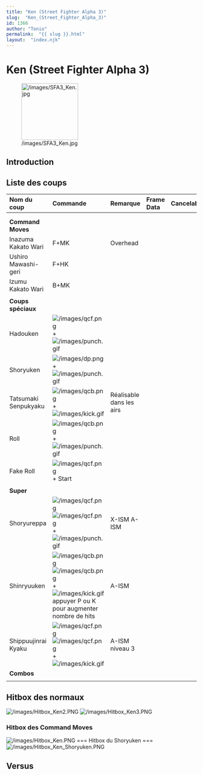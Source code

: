 ```yaml
---
title: "Ken (Street Fighter Alpha 3)"
slug:  "Ken_(Street_Fighter_Alpha_3)"
id: 1366
author: "Tonio"
permalink:  "{{ slug }}.html"
layout:  "index.njk"
---
```


# Ken (Street Fighter Alpha 3)

<figure>
<img src="/images/SFA3_Ken.jpg" title="/images/SFA3_Ken.jpg" width="150"
alt="/images/SFA3_Ken.jpg" />
<figcaption aria-hidden="true">/images/SFA3_Ken.jpg</figcaption>
</figure>

## Introduction

## Liste des coups

| Nom du coup          | Commande                                                                                                                                                            | Remarque                 | Frame Data | Cancelable | Dommages |
|:---------------------|:--------------------------------------------------------------------------------------------------------------------------------------------------------------------|:-------------------------|:-----------|:-----------|:---------|
|                      |                                                                                                                                                                     |                          |            |            |          |
|                      |                                                                                                                                                                     |                          |            |            |          |
| **Command Moves**    |                                                                                                                                                                     |                          |            |            |          |
| Inazuma Kakato Wari  | F+MK                                                                                                                                                                | Overhead                 |            |            |          |
| Ushiro Mawashi-geri  | F+HK                                                                                                                                                                |                          |            |            |          |
| Izumu Kakato Wari    | B+MK                                                                                                                                                                |                          |            |            |          |
|                      |                                                                                                                                                                     |                          |            |            |          |
| **Coups spéciaux**   |                                                                                                                                                                     |                          |            |            |          |
| Hadouken             | ![](/images/qcf.png "/images/qcf.png") + ![](/images/punch.gif "/images/punch.gif")                                                                                 |                          |            |            |          |
| Shoryuken            | ![](/images/dp.png "/images/dp.png") + ![](/images/punch.gif "/images/punch.gif")                                                                                   |                          |            |            |          |
| Tatsumaki Senpukyaku | ![](/images/qcb.png "/images/qcb.png") +![](/images/kick.gif "/images/kick.gif")                                                                                    | Réalisable dans les airs |            |            |          |
| Roll                 | ![](/images/qcb.png "/images/qcb.png") + ![](/images/punch.gif "/images/punch.gif")                                                                                 |                          |            |            |          |
| Fake Roll            | ![](/images/qcf.png "/images/qcf.png") + Start                                                                                                                      |                          |            |            |          |
|                      |                                                                                                                                                                     |                          |            |            |          |
| **Super**            |                                                                                                                                                                     |                          |            |            |          |
| Shoryureppa          | ![](/images/qcf.png "/images/qcf.png")![](/images/qcf.png "/images/qcf.png") + ![](/images/punch.gif "/images/punch.gif")                                           | X-ISM A-ISM              |            |            |          |
| Shinryuuken          | ![](/images/qcb.png "/images/qcb.png")![](/images/qcb.png "/images/qcb.png") + ![](/images/kick.gif "/images/kick.gif")appuyer P ou K pour augmenter nombre de hits | A-ISM                    |            |            |          |
| Shippuujinrai Kyaku  | ![](/images/qcf.png "/images/qcf.png")![](/images/qcf.png "/images/qcf.png") + ![](/images/kick.gif "/images/kick.gif")                                             | A-ISM niveau 3           |            |            |          |
| **Combos**           |                                                                                                                                                                     |                          |            |            |          |
|                      |                                                                                                                                                                     |                          |            |            |          |

## Hitbox des normaux

![](/images/Hitbox_Ken2.PNG "/images/Hitbox_Ken2.PNG")
![](/images/Hitbox_Ken3.PNG‎ "/images/Hitbox_Ken3.PNG‎")

### Hitbox des Command Moves

![](/images/Hitbox_Ken.PNG "/images/Hitbox_Ken.PNG") === Hitbox du
Shoryuken ===
![](/images/Hitbox_Ken_Shoryuken.PNG "/images/Hitbox_Ken_Shoryuken.PNG")

## Versus
